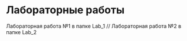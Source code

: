 # Лабораторные работы 
Лабораторная работа №1 в папке Lab_1
//
Лабораторная работа №2 в папке Lab_2
